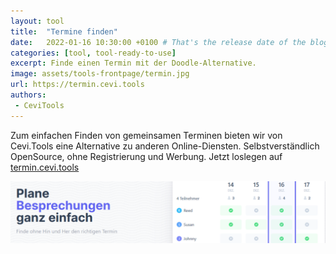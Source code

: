```yaml
---
layout: tool
title:  "Termine finden"
date:   2022-01-16 10:30:00 +0100 # That's the release date of the blog entry
categories: [tool, tool-ready-to-use]
excerpt: Finde einen Termin mit der Doodle-Alternative.
image: assets/tools-frontpage/termin.jpg
url: https://termin.cevi.tools
authors:
 - CeviTools
---
```


Zum einfachen Finden von gemeinsamen Terminen bieten wir von Cevi.Tools eine Alternative zu anderen Online-Diensten. Selbstverständlich OpenSource, ohne Registrierung und Werbung. Jetzt loslegen auf [termin.cevi.tools](https://termin.cevi.tools)

![termin.cevi.tools](/assets/meet.png)
